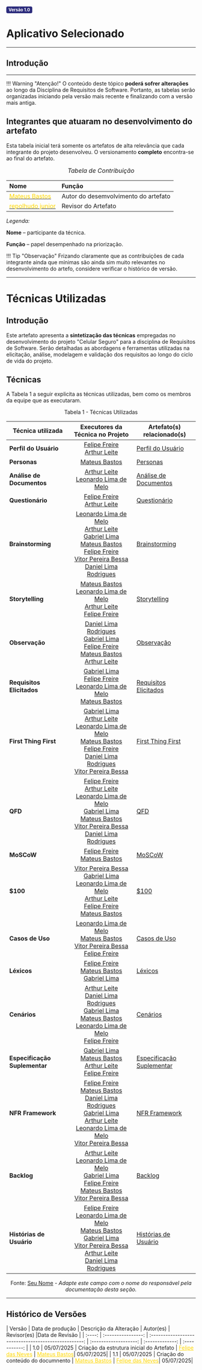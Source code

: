 <span style="background-color:#2c2c7c; color:white; font-size:0.8em; font-weight: bold; padding:2px 6px; border-radius:4px;">Versão 1.0</span>

# Aplicativo Selecionado

---

## Introdução

---

!!! Warning "Atenção!"
    O conteúdo deste tópico **poderá sofrer alterações** ao longo da Disciplina de Requisitos de Software. Portanto, as tabelas serão organizadas iniciando pela versão mais recente e finalizando com a versão mais antiga.

## Integrantes que atuaram no desenvolvimento do artefato

Esta tabela inicial terá somente os artefatos de alta relevância que cada integrante do projeto desenvolveu. O versionamento **completo** encontra-se ao final do artefato.

<font size="3"><p style="text-align: center">_Tabela de Contribuição_</p></font>

| Nome | Função |
| :--- | :--- |
| [<span style="color:gold;">Mateus Bastos</span>](https://github.com/MateuSansete) | Autor do desemvolvimento do artefato |
| [<span style="color:gold;">repolhudo junior</span>](https://github.com/arthurlleite) | Revisor do Artefato |

*Legenda:* 

**Nome** – participante da técnica. 

**Função** – papel desempenhado na priorização. 

!!! Tip "Observação"
    Frizando claramente que as contribuições de cada integrante ainda que mínimas são ainda sim muito relevantes no desenvolvimento do artefo, considere verificar o histórico de versão. 

---


# Técnicas Utilizadas

## Introdução

Este artefato apresenta a **sintetização das técnicas** empregadas no desenvolvimento do projeto "Celular Seguro" para a disciplina de Requisitos de Software. Serão detalhadas as abordagens e ferramentas utilizadas na elicitação, análise, modelagem e validação dos requisitos ao longo do ciclo de vida do projeto.

## Técnicas

A Tabela 1 a seguir explicita as técnicas utilizadas, bem como os membros da equipe que as executaram.

<center>

Tabela 1 - Técnicas Utilizadas

| Técnica utilizada | Executores da Técnica no Projeto | Artefato(s) relacionado(s) |
|---|:---:|---|
| **Perfil do Usuário** | [Felipe Freire](https://github.com/FelipeFreire-) <br> [Arthur Leite](https://github.com/arthurlleite) | [Perfil do Usuário](https://requisitos-de-software.github.io/2025.1-CelularSeguro/documento-elicitacao/PerfilUsuario.md) |
| **Personas** | [Mateus Bastos](https://github.com/MateuSansete)  | [Personas](https://requisitos-de-software.github.io/2025.1-CelularSeguro/documento-elicitacao/Personas.md) |
| **Análise de Documentos** | [Arthur Leite](https://github.com/arthurlleite) <br> [Leonardo Lima de Melo](https://github.com/leozinlima) | [Análise de Documentos](https://requisitos-de-software.github.io/2025.1-CelularSeguro/documento-elicitacao/AnalisedeDocumentos.md) |
| **Questionário** | [Felipe Freire](https://github.com/FelipeFreire-) <br> [Arthur Leite](https://github.com/arthurlleite) | [Questionário](https://requisitos-de-software.github.io/2025.1-CelularSeguro/documento-elicitacao/Questionario.md) |
| **Brainstorming** | [Leonardo Lima de Melo](https://github.com/leozinlima) <br> [Arthur Leite](https://github.com/arthurlleite) <br> [Gabriel Lima](https://github.com/gabriel-lima258) <br> [Mateus Bastos](https://github.com/MateuSansete) <br> [Felipe Freire](https://github.com/FelipeFreire-) <br> [Vitor Pereira Bessa](https://github.com/Bessazs) <br> [Daniel Lima Rodrigues](https://github.com/zDrNz) | [Brainstorming](https://requisitos-de-software.github.io/2025.1-CelularSeguro/documento-elicitacao/Brainstorming.md) |
| **Storytelling** | [Mateus Bastos](https://github.com/MateuSansete) <br> [Leonardo Lima de Melo](https://github.com/leozinlima) <br> [Arthur Leite](https://github.com/arthurlleite) <br> [Felipe Freire](https://github.com/FelipeFreire-) | [Storytelling](https://requisitos-de-software.github.io/2025.1-CelularSeguro/documento-elicitacao/Storytelling.md) |
| **Observação** | [Daniel Lima Rodrigues](https://github.com/zDrNz) <br> [Gabriel Lima](https://github.com/gabriel-lima258) <br> [Felipe Freire](https://github.com/FelipeFreire-) <br> [Mateus Bastos](https://github.com/MateuSansete) <br> [Arthur Leite](https://github.com/arthurlleite) | [Observação](https://requisitos-de-software.github.io/2025.1-CelularSeguro/documento-elicitacao/Observacao.md) |
| **Requisitos Elicitados** | [Gabriel Lima](https://github.com/gabriel-lima258) <br> [Felipe Freire](https://github.com/FelipeFreire-) <br> [Leonardo Lima de Melo](https://github.com/leozinlima) <br> [Mateus Bastos](https://github.com/MateuSansete) | [Requisitos Elicitados](https://requisitos-de-software.github.io/2025.1-CelularSeguro/documento-elicitacao/requisitos_elicitados.md) |
| **First Thing First** | [Gabriel Lima](https://github.com/gabriel-lima258) <br> [Arthur Leite](https://github.com/arthurlleite) <br> [Leonardo Lima de Melo](https://github.com/leozinlima) <br> [Mateus Bastos](https://github.com/MateuSansete) <br> [Felipe Freire](https://github.com/FelipeFreire-) <br> [Daniel Lima Rodrigues](https://github.com/zDrNz) <br> [Vitor Pereira Bessa](https://github.com/Bessazs) | [First Thing First](https://requisitos-de-software.github.io/2025.1-CelularSeguro/documento-elicitacao/FirstThingFirst.md) |
| **QFD** | [Felipe Freire](https://github.com/FelipeFreire-) <br> [Arthur Leite](https://github.com/arthurlleite) <br> [Leonardo Lima de Melo](https://github.com/leozinlima) <br> [Gabriel Lima](https://github.com/gabriel-lima258) <br> [Mateus Bastos](https://github.com/MateuSansete) <br> [Vitor Pereira Bessa](https://github.com/Bessazs) <br> [Daniel Lima Rodrigues](https://github.com/zDrNz) | [QFD](https://requisitos-de-software.github.io/2025.1-CelularSeguro/documento-elicitacao/QFD.md) |
| **MoSCoW** | [Felipe Freire](https://github.com/FelipeFreire-) <br> [Mateus Bastos](https://github.com/MateuSansete) | [MoSCoW](https://requisitos-de-software.github.io/2025.1-CelularSeguro/documento-elicitacao/MoSCoW.md) |
| **$100** | [Vitor Pereira Bessa](https://github.com/Bessazs) <br> [Gabriel Lima](https://github.com/gabriel-lima258) <br> [Leonardo Lima de Melo](https://github.com/leozinlima) <br> [Arthur Leite](https://github.com/arthurlleite) <br> [Felipe Freire](https://github.com/FelipeFreire-) <br> [Mateus Bastos](https://github.com/MateuSansete) | [$100](https://requisitos-de-software.github.io/2025.1-CelularSeguro/documento-elicitacao/100.md) |
| **Casos de Uso** | [Leonardo Lima de Melo](https://github.com/leozinlima) <br> [Mateus Bastos](https://github.com/MateuSansete) <br> [Vitor Pereira Bessa](https://github.com/Bessazs) <br> [Felipe Freire](https://github.com/FelipeFreire-) | [Casos de Uso](https://requisitos-de-software.github.io/2025.1-CelularSeguro/documento-modelagem/caso-de-uso.md) |
| **Léxicos** | [Felipe Freire](https://github.com/FelipeFreire-) <br> [Mateus Bastos](https://github.com/MateuSansete) <br> [Gabriel Lima](https://github.com/gabriel-lima258) | [Léxicos](https://requisitos-de-software.github.io/2025.1-CelularSeguro/documento-modelagem/lexico.md) |
| **Cenários** | [Arthur Leite](https://github.com/arthurlleite) <br> [Daniel Lima Rodrigues](https://github.com/zDrNz) <br> [Gabriel Lima](https://github.com/gabriel-lima258) <br> [Mateus Bastos](https://github.com/MateuSansete) <br> [Leonardo Lima de Melo](https://github.com/leozinlima) <br> [Felipe Freire](https://github.com/FelipeFreire-) | [Cenários](https://requisitos-de-software.github.io/2025.1-CelularSeguro/documento-modelagem/cenario.md) |
| **Especificação Suplementar** | [Gabriel Lima](https://github.com/gabriel-lima258) <br> [Mateus Bastos](https://github.com/MateuSansete) <br> [Arthur Leite](https://github.com/arthurlleite) <br> [Felipe Freire](https://github.com/FelipeFreire-) | [Especificação Suplementar](https://requisitos-de-software.github.io/2025.1-CelularSeguro/documento-modelagem/especificacoes-suplementar.md) |
| **NFR Framework** | [Felipe Freire](https://github.com/FelipeFreire-) <br> [Mateus Bastos](https://github.com/MateuSansete) <br> [Daniel Lima Rodrigues](https://github.com/zDrNz) <br> [Gabriel Lima](https://github.com/gabriel-lima258) <br> [Arthur Leite](https://github.com/arthurlleite) <br> [Leonardo Lima de Melo](https://github.com/leozinlima) <br> [Vitor Pereira Bessa](https://github.com/Bessazs) | [NFR Framework](https://requisitos-de-software.github.io/2025.1-CelularSeguro/documento-modelagem/Agil/NR_Framework.md) |
| **Backlog** | [Arthur Leite](https://github.com/arthurlleite) <br> [Leonardo Lima de Melo](https://github.com/leozinlima) <br> [Gabriel Lima](https://github.com/gabriel-lima258) <br> [Felipe Freire](https://github.com/FelipeFreire-) <br> [Mateus Bastos](https://github.com/MateuSansete) <br> [Vitor Pereira Bessa](https://github.com/Bessazs) | [Backlog](https://requisitos-de-software.github.io/2025.1-CelularSeguro/documento-modelagem/Agil/Backlog.md) |
| **Histórias de Usuário** | [Felipe Freire](https://github.com/FelipeFreire-) <br> [Leonardo Lima de Melo](https://github.com/leozinlima) <br> [Mateus Bastos](https://github.com/MateuSansete) <br> [Gabriel Lima](https://github.com/gabriel-lima258) <br> [Vitor Pereira Bessa](https://github.com/Bessazs) <br> [Arthur Leite](https://github.com/arthurlleite) <br> [Daniel Lima Rodrigues](https://github.com/zDrNz) | [Histórias de Usuário](https://requisitos-de-software.github.io/2025.1-CelularSeguro/documento-modelagem/Agil/Historias_de_usuario.md) |

Fonte: [Seu Nome](Seu_Link_GitHub) - *Adapte este campo com o nome do responsável pela documentação desta seção.*

</center>




---

## Histórico de Versões 

| Versão | Data de produção   | Descrição da Alteração                               | Autor(es)             | Revisor(es)      |Data de Revisão |
| :----: | :----------------: | :--------------------------------------------------: | :-------------------: | 
:-------------:  |  :-----------: |
| 1.0    | 05/07/2025 | Criação da estrutura inicial do Artefato | <a style="color:gold;" href="https://github.com/FelipeFreire-gf" target="_blank">Felipe das Neves</a> | <a style="color:gold;" href="https://github.com/MateuSansete" target="_blank">Mateus Bastos</a>| 05/07/2025|
| 1.1    | 05/07/2025 | Criação do conteúdo do documnento | <a style="color:gold;" href="https://github.com/MateuSansete" target="_blank">Mateus Bastos</a> | <a style="color:gold;" href="https://github.com/FelipeFreire-gf" target="_blank">Felipe das Neves</a>| 05/07/2025|
